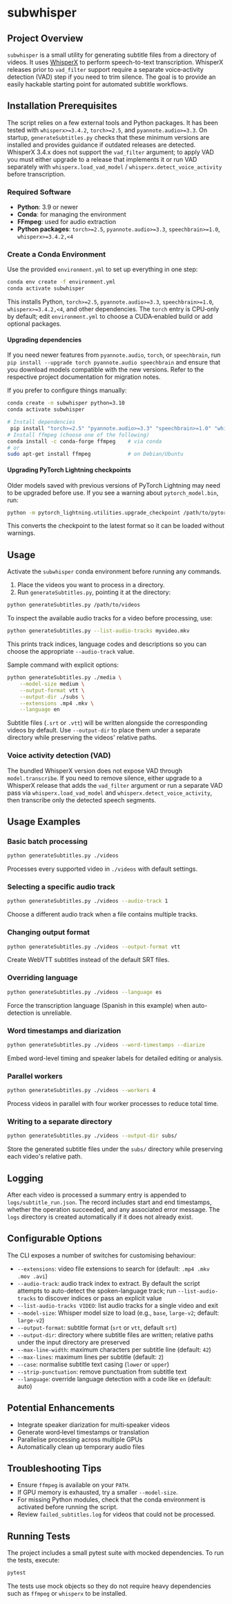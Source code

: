 # subwhisper

## Project Overview

`subwhisper` is a small utility for generating subtitle files from a
directory of videos.  It uses
[WhisperX](https://github.com/m-bain/whisperX) to perform speech-to-text
transcription.  WhisperX releases prior to `vad_filter` support require a
separate voice‑activity detection (VAD) step if you need to trim silence.
The goal is to provide an easily hackable starting point for automated
subtitle workflows.

## Installation Prerequisites

The script relies on a few external tools and Python packages. It has been
tested with `whisperx>=3.4.2`, `torch>=2.5`, and `pyannote.audio>=3.3`.
On startup, `generateSubtitles.py` checks that these minimum versions are
installed and provides guidance if outdated releases are detected. WhisperX
3.4.x does not support the `vad_filter` argument; to apply VAD you must either
upgrade to a release that implements it or run VAD separately with
`whisperx.load_vad_model` / `whisperx.detect_voice_activity` before
transcription.

### Required Software

- **Python**: 3.9 or newer
- **Conda**: for managing the environment
- **FFmpeg**: used for audio extraction
- **Python packages**: `torch>=2.5`, `pyannote.audio>=3.3`, `speechbrain>=1.0`, `whisperx>=3.4.2,<4`

### Create a Conda Environment

Use the provided `environment.yml` to set up everything in one step:

```bash
conda env create -f environment.yml
conda activate subwhisper
```

This installs Python, `torch>=2.5`, `pyannote.audio>=3.3`,
`speechbrain>=1.0`, `whisperx>=3.4.2,<4`, and other dependencies. The `torch`
entry is CPU‑only by default; edit `environment.yml` to choose a CUDA‑enabled
build or add optional packages.

#### Upgrading dependencies

If you need newer features from `pyannote.audio`, `torch`, or `speechbrain`,
run `pip install --upgrade torch pyannote.audio speechbrain` and ensure that
you download models compatible with the new versions. Refer to the respective
project documentation for migration notes.

If you prefer to configure things manually:

```bash
conda create -n subwhisper python=3.10
conda activate subwhisper

# Install dependencies
 pip install "torch>=2.5" "pyannote.audio>=3.3" "speechbrain>=1.0" "whisperx>=3.4.2,<4"
# Install ffmpeg (choose one of the following)
conda install -c conda-forge ffmpeg    # via conda
# or
sudo apt-get install ffmpeg            # on Debian/Ubuntu
```

#### Upgrading PyTorch Lightning checkpoints

Older models saved with previous versions of PyTorch Lightning may need to be
upgraded before use. If you see a warning about `pytorch_model.bin`, run:

```bash
python -m pytorch_lightning.utilities.upgrade_checkpoint /path/to/pytorch_model.bin
```

This converts the checkpoint to the latest format so it can be loaded without
warnings.

## Usage

Activate the `subwhisper` conda environment before running any commands.

1. Place the videos you want to process in a directory.
2. Run `generateSubtitles.py`, pointing it at the directory:

```bash
python generateSubtitles.py /path/to/videos
```

To inspect the available audio tracks for a video before processing, use:

```bash
python generateSubtitles.py --list-audio-tracks myvideo.mkv
```

This prints track indices, language codes and descriptions so you can choose the
appropriate `--audio-track` value.

Sample command with explicit options:

```bash
python generateSubtitles.py ./media \
    --model-size medium \
    --output-format vtt \
    --output-dir ./subs \
    --extensions .mp4 .mkv \
    --language en
```

Subtitle files (`.srt` or `.vtt`) will be written alongside the
corresponding videos by default.  Use `--output-dir` to place them under a
separate directory while preserving the videos' relative paths.

### Voice activity detection (VAD)

The bundled WhisperX version does not expose VAD through `model.transcribe`.
If you need to remove silence, either upgrade to a WhisperX release that adds
the `vad_filter` argument or run a separate VAD pass via
`whisperx.load_vad_model` and `whisperx.detect_voice_activity`, then
transcribe only the detected speech segments.

## Usage Examples

### Basic batch processing

```bash
python generateSubtitles.py ./videos
```

Processes every supported video in `./videos` with default settings.

### Selecting a specific audio track

```bash
python generateSubtitles.py ./videos --audio-track 1
```

Choose a different audio track when a file contains multiple tracks.

### Changing output format

```bash
python generateSubtitles.py ./videos --output-format vtt
```

Create WebVTT subtitles instead of the default SRT files.

### Overriding language

```bash
python generateSubtitles.py ./videos --language es
```

Force the transcription language (Spanish in this example) when
auto-detection is unreliable.

### Word timestamps and diarization

```bash
python generateSubtitles.py ./videos --word-timestamps --diarize
```

Embed word-level timing and speaker labels for detailed editing or analysis.

### Parallel workers

```bash
python generateSubtitles.py ./videos --workers 4
```

Process videos in parallel with four worker processes to reduce total time.

### Writing to a separate directory

```bash
python generateSubtitles.py ./videos --output-dir subs/
```

Store the generated subtitle files under the `subs/` directory while
preserving each video's relative path.


## Logging

After each video is processed a summary entry is appended to
`logs/subtitle_run.json`. The record includes start and end timestamps,
whether the operation succeeded, and any associated error message. The
`logs` directory is created automatically if it does not already exist.

## Configurable Options

The CLI exposes a number of switches for customising behaviour:

- `--extensions`: video file extensions to search for (default: `.mp4 .mkv .mov .avi`)
- `--audio-track`: audio track index to extract. By default the script attempts to
  auto-detect the spoken-language track; run `--list-audio-tracks` to discover
  indices or pass an explicit value
- `--list-audio-tracks VIDEO`: list audio tracks for a single video and exit
- `--model-size`: Whisper model size to load (e.g., `base`, `large-v2`; default: `large-v2`)
- `--output-format`: subtitle format (`srt` or `vtt`, default `srt`)
- `--output-dir`: directory where subtitle files are written; relative paths
  under the input directory are preserved
- `--max-line-width`: maximum characters per subtitle line (default: `42`)
- `--max-lines`: maximum lines per subtitle (default: `2`)
- `--case`: normalise subtitle text casing (`lower` or `upper`)
- `--strip-punctuation`: remove punctuation from subtitle text
- `--language`: override language detection with a code like `en` (default: auto)

## Potential Enhancements

- Integrate speaker diarization for multi‑speaker videos
- Generate word‑level timestamps or translation
- Parallelise processing across multiple GPUs
- Automatically clean up temporary audio files

## Troubleshooting Tips

- Ensure `ffmpeg` is available on your `PATH`.
- If GPU memory is exhausted, try a smaller `--model-size`.
- For missing Python modules, check that the conda environment is
  activated before running the script.
- Review `failed_subtitles.log` for videos that could not be processed.

## Running Tests

The project includes a small pytest suite with mocked dependencies. To run
the tests, execute:

```bash
pytest
```

The tests use mock objects so they do not require heavy dependencies such as
`ffmpeg` or `whisperx` to be installed.

